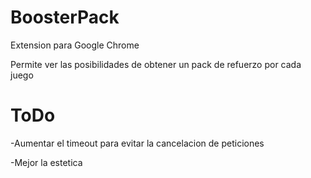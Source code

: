 # BoosterPack
Extension para Google Chrome

Permite ver las posibilidades de obtener un pack de refuerzo por cada juego

# ToDo
-Aumentar el timeout para evitar la cancelacion de peticiones

-Mejor la estetica
